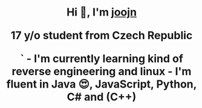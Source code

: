 <h1 align="center">Hi  👋, I'm  <a href="https://youtube.com/c/join1122" target="blank">joojn</a>


<p align="center">17 y/o  student from Czech Republic<p>
`
- I'm currently learning kind of reverse engineering and linux
- I'm fluent in Java 😍, JavaScript, Python, C# and (C++)
